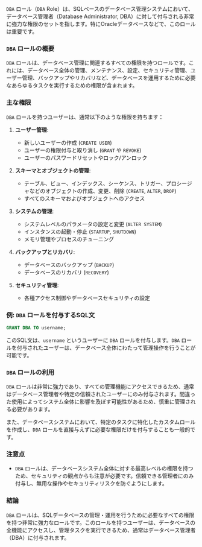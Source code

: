 `DBA` ロール（`DBA` Role）は、SQLベースのデータベース管理システムにおいて、データベース管理者（Database Administrator, DBA）に対して付与される非常に強力な権限のセットを指します。特にOracleデータベースなどで、このロールは重要です。

### `DBA` ロールの概要
`DBA` ロールは、データベース管理に関連するすべての権限を持つロールです。これには、データベース全体の管理、メンテナンス、設定、セキュリティ管理、ユーザー管理、バックアップやリカバリなど、データベースを運用するために必要なあらゆるタスクを実行するための権限が含まれます。

### 主な権限
`DBA` ロールを持つユーザーは、通常以下のような権限を持ちます：

1. **ユーザー管理**:
   - 新しいユーザーの作成 (`CREATE USER`)
   - ユーザーの権限付与と取り消し (`GRANT` や `REVOKE`)
   - ユーザーのパスワードリセットやロック/アンロック

2. **スキーマとオブジェクトの管理**:
   - テーブル、ビュー、インデックス、シーケンス、トリガー、プロシージャなどのオブジェクトの作成、変更、削除 (`CREATE`, `ALTER`, `DROP`)
   - すべてのスキーマおよびオブジェクトへのアクセス

3. **システムの管理**:
   - システムレベルのパラメータの設定と変更 (`ALTER SYSTEM`)
   - インスタンスの起動・停止 (`STARTUP`, `SHUTDOWN`)
   - メモリ管理やプロセスのチューニング

4. **バックアップとリカバリ**:
   - データベースのバックアップ (`BACKUP`)
   - データベースのリカバリ (`RECOVERY`)

5. **セキュリティ管理**:
   - 各種アクセス制御やデータベースセキュリティの設定

### 例: `DBA` ロールを付与するSQL文
```sql
GRANT DBA TO username;
```
このSQL文は、`username` というユーザーに `DBA` ロールを付与します。`DBA` ロールを付与されたユーザーは、データベース全体にわたって管理操作を行うことが可能です。

### `DBA` ロールの利用
`DBA` ロールは非常に強力であり、すべての管理機能にアクセスできるため、通常はデータベース管理者や特定の信頼されたユーザーにのみ付与されます。間違った使用によってシステム全体に影響を及ぼす可能性があるため、慎重に管理される必要があります。

また、データベースシステムにおいて、特定のタスクに特化したカスタムロールを作成し、`DBA` ロールを直接与えずに必要な権限だけを付与することも一般的です。

### 注意点
- `DBA` ロールは、データベースシステム全体に対する最高レベルの権限を持つため、セキュリティの観点からも注意が必要です。信頼できる管理者にのみ付与し、無用な操作やセキュリティリスクを防ぐようにします。

### 結論
`DBA` ロールは、SQLデータベースの管理・運用を行うために必要なすべての権限を持つ非常に強力なロールです。このロールを持つユーザーは、データベースの全機能にアクセスし、管理タスクを実行できるため、通常はデータベース管理者（DBA）に付与されます。
